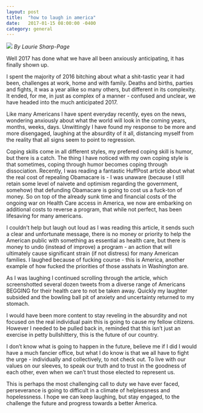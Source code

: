 ```yaml
---
layout: post
title:  "how to laugh in america"
date:   2017-01-15 08:00:00 -0400
category: general
---
```


![](crimsonian.github.io/img/bd9003dbee4913eb39c7d589b877b286.png)
*By Laurie Sharp-Page*

Well 2017 has done what we have all been anxiously anticipating, it has finally shown up. 

I spent the majority of 2016 bitching about what a shit-tastic year it had been, challenges at work, home and with family. Deaths and births, parties and fights, it was a year alike so many others, but different in its complexity. It ended, for me, in just as complex of a manner - confused and unclear, we have headed into the much anticipated 2017. 

Like many Americans I have spent everyday recently, eyes on the news, wondering anxiously about what the world will look in the coming years, months, weeks, days. Unwittingly I have found my response to be more and more disengaged, laughing at the absurdity of it all, distancing myself from the reality that all signs seem to point to regression. 

Coping skills come in all different styles, my prefered coping skill is humor, but there is a catch. The thing I have noticed with my own coping style is that sometimes, coping through humor becomes coping through dissociation. Recently, I was reading a fantastic HuffPost article about what the real cost of repealing Obamacare is - I was unaware (because I still retain some level of naivete and optimism regarding the government, somehow) that defunding Obamacare is going to cost us a fuck-ton of money. So on top of the already sunk time and financial costs of the ongoing war on Health Care access in America, we now are embarking on additional costs to reverse a program, that while not perfect, has been lifesaving for many americans. 

I couldn’t help but laugh out loud as I was reading this article, it sends such a clear and unfortunate message, there is no money or priority to help the American public with something as essential as health care, but there is money to undo (instead of improve) a program - an action that will ultimately cause significant strain (if not distress) for many American families. I laughed because of fucking course - this is America, another example of how fucked the priorities of those asshats in Washington are. 

As I was laughing I continued scrolling through the article, which screenshotted several dozen tweets from a diverse range of Americans BEGGING for their health care to not be taken away. Quickly my laughter subsided and the bowling ball pit of anxiety and uncertainty returned to my stomach. 

I would have been more content to stay reveling in the absurdity and not focused on the real individual pain this is going to cause my fellow citizens. However I needed to be pulled back in, reminded that this isn’t just an exercise in petty bullshittery, this is the future of our country.

I don’t know what is going to happen in the future, believe me if I did I would have a much fancier office, but what I do know is that we all have to fight the urge - individually and collectively, to not check out. To live with our values on our sleeves, to speak our truth and to trust in the goodness of each other, even when we can’t trust those elected to represent us. 

This is perhaps the most challenging call to duty we have ever faced, perseverance is going to difficult in a climate of helplessness and hopelessness. I hope we can keep laughing, but stay engaged, to the challenge the future and progress towards a better America.  
 


